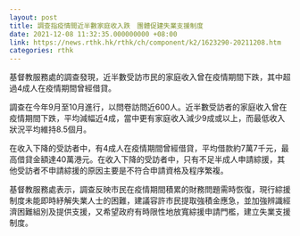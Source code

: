 ```yaml
---
layout: post
title: 調查指疫情間近半數家庭收入跌　團體促建失業支援制度
date: 2021-12-08 11:32:35.000000000 +08:00
link: https://news.rthk.hk/rthk/ch/component/k2/1623290-20211208.htm
categories: rthk
---
```


基督教服務處的調查發現，近半數受訪市民的家庭收入曾在疫情期間下跌，其中超過4成人在疫情期間曾經借貸。

調查在今年9月至10月進行，以問卷訪問近600人。近半數受訪者的家庭收入曾在疫情期間下跌，平均減幅近4成，當中更有家庭收入減少9成或以上，而最低收入狀況平均維持8.5個月。

在收入下降的受訪者中，有4成人在疫情期間曾經借貸，平均借款約7萬7千元，最高借貸金額達40萬港元。在收入下降的受訪者中，只有不足半成人申請綜援，其他受訪者不申請綜援的原因主要是不符合申請資格及程序繁複。

基督教服務處表示，調查反映市民在疫情期間積累的財務問題需時恢復，現行綜援制度未能即時紓解失業人士的困難，建議容許市民提取強積金應急，並加強辨識經濟困難組別及提供支援，又希望政府有時限性地放寬綜援申請門檻，建立失業支援制度。
